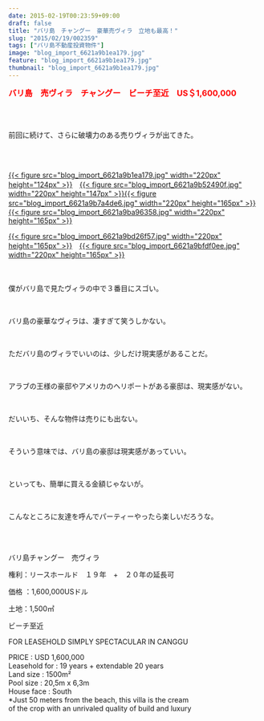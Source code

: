 ```yaml
---
date: 2015-02-19T00:23:59+09:00
draft: false
title: "バリ島　チャングー　豪華売ヴィラ　立地も最高！"
slug: "2015/02/19/002359"
tags: ["バリ島不動産投資物件"]
image: "blog_import_6621a9b1ea179.jpg"
feature: "blog_import_6621a9b1ea179.jpg"
thumbnail: "blog_import_6621a9b1ea179.jpg"
---
```

<p><font color="#ff0000" size="3"><strong>バリ島　売ヴィラ　チャングー　ビーチ至近　US＄1,600,000</strong></font></p><br/><br/><p>前回に続けて、さらに破壊力のある売りヴィラが出てきた。</p><br/><br/><p><a href="blog_import_6621a9b3478ca.jpg">{{< figure src="blog_import_6621a9b1ea179.jpg" width="220px" height="124px" >}}</a>　<a href="blog_import_6621a9b661155.jpg">{{< figure src="blog_import_6621a9b52490f.jpg" width="220px" height="147px" >}}</a><a href="blog_import_6621a9b8ddddf.jpg">{{< figure src="blog_import_6621a9b7a4de6.jpg" width="220px" height="165px" >}}</a>　<a href="blog_import_6621a9bbd337d.jpg">{{< figure src="blog_import_6621a9ba96358.jpg" width="220px" height="165px" >}}</a></p><p><a href="blog_import_6621a9be6a9fc.jpg">{{< figure src="blog_import_6621a9bd26f57.jpg" width="220px" height="165px" >}}</a>　<a href="blog_import_6621a9c12303b.jpg">{{< figure src="blog_import_6621a9bfdf0ee.jpg" width="220px" height="165px" >}}</a><br/><br/><br/></p><p>僕がバリ島で見たヴィラの中で３番目にスゴい。</p><br/><p>バリ島の豪華なヴィラは、凄すぎて笑うしかない。</p><br/><p>ただバリ島のヴィラでいいのは、少しだけ現実感があることだ。</p><br/><p>アラブの王様の豪邸やアメリカのヘリポートがある豪邸は、現実感がない。</p><br/><p>だいいち、そんな物件は売りにも出ない。</p><br/><p>そういう意味では、バリ島の豪邸は現実感があっていい。</p><br/><p>といっても、簡単に買える金額じゃないが。</p><br/><p>こんなところに友達を呼んでパーティーやったら楽しいだろうな。</p><br/><br/><p>バリ島チャングー　売ヴィラ</p><p>権利：リースホールド　１９年　+　２０年の延長可</p><p>価格 ：1,600,000USドル</p><p>土地：1,500㎡</p><p>ビーチ至近</p><p> </p><p>FOR LEASEHOLD SIMPLY SPECTACULAR IN CANGGU</p><p>PRICE : USD 1,600,000<br/>Leasehold for : 19 years + extendable 20 years<br/>Land size  : 1500m²<br/>Pool size  : 20,5m x 6,3m<br/>House face  : South<br/>*Just 50 meters from the beach, this villa is the cream<br/>of the crop with an unrivaled quality of build and luxury</p><br/>

